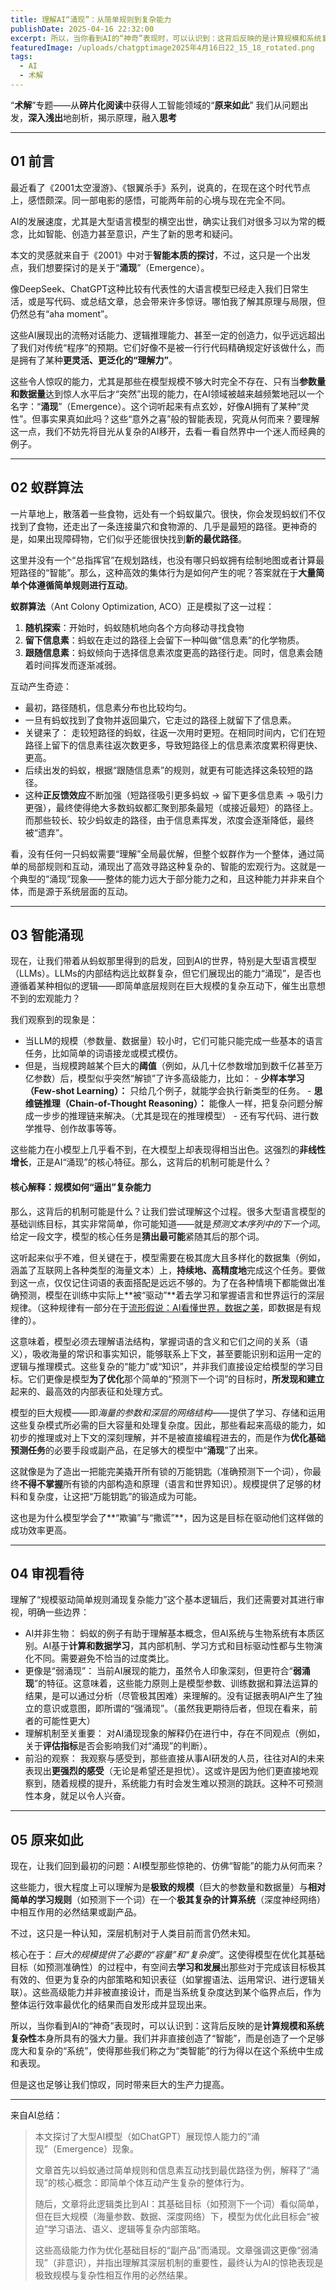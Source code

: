 ```yaml
---
title: 理解AI“涌现”：从简单规则到复杂能力
publishDate: 2025-04-16 22:32:00
excerpt: 所以，当你看到AI的“神奇”表现时，可以认识到：这背后反映的是计算规模和系统复杂性本身所具有的强大力量。我们并非直接创造了“智能”，而是创造了一个足够庞大和复杂的“系统”，使得那些我们称之为“类智能”的行为得以在这个系统中生成和表现。
featuredImage: /uploads/chatgptimage2025年4月16日22_15_18_rotated.png
tags:
  - AI
  - 术解
---
```

“**术解**”专题——从**碎片化阅读**中获得人工智能领域的“**原来如此**”
我们从问题出发，**深入浅出**地剖析，揭示原理，融入**思考**

- - -

## 01 前言

最近看了《2001太空漫游》、《银翼杀手》系列，说真的，在现在这个时代节点上，感悟颇深。同一部电影的感悟，可能两年前的心境与现在完全不同。

AI的发展速度，尤其是大型语言模型的横空出世，确实让我们对很多习以为常的概念，比如智能、创造力甚至意识，产生了新的思考和疑问。

本文的灵感就来自于《2001》中对于**智能本质的探讨**，不过，这只是一个出发点，我们想要探讨的是关于“**涌现**”（Emergence）。

像DeepSeek、ChatGPT这种比较有代表性的大语言模型已经走入我们日常生活，或是写代码、或总结文章，总会带来许多惊讶。哪怕我了解其原理与局限，但仍然总有“aha moment”。

这些AI展现出的流畅对话能力、逻辑推理能力、甚至一定的创造力，似乎远远超出了我们对传统“程序”的预期。它们好像不是被一行行代码精确规定好该做什么，而是拥有了某种**更灵活、更泛化的“理解力”**。

这些令人惊叹的能力，尤其是那些在模型规模不够大时完全不存在、只有当**参数量和数据量**达到惊人水平后才“突然”出现的能力，在AI领域被越来越频繁地冠以一个名字：“**涌现**”（Emergence）。这个词听起来有点玄妙，好像AI拥有了某种“灵性”。但事实果真如此吗？这些“意外之喜”般的智能表现，究竟从何而来？要理解这一点，我们不妨先将目光从复杂的AI移开，去看一看自然界中一个迷人而经典的例子。

- - -

## 02 蚁群算法

一片草地上，散落着一些食物，远处有一个蚂蚁巢穴。很快，你会发现蚂蚁们不仅找到了食物，还走出了一条连接巢穴和食物源的、几乎是最短的路径。更神奇的是，如果出现障碍物，它们似乎还能很快找到**新的最优路径**。

这里并没有一个“总指挥官”在规划路线，也没有哪只蚂蚁拥有绘制地图或者计算最短路径的“智能”。那么，这种高效的集体行为是如何产生的呢？答案就在于**大量简单个体遵循简单规则进行互动**。

**蚁群算法**（Ant Colony Optimization, ACO）正是模拟了这一过程：

1. **随机探索**：开始时，蚂蚁随机地向各个方向移动寻找食物
2. **留下信息素**：蚂蚁在走过的路径上会留下一种叫做“信息素”的化学物质。
3. **跟随信息素**：蚂蚁倾向于选择信息素浓度更高的路径行走。同时，信息素会随着时间挥发而逐渐减弱。

互动产生奇迹：

* 最初，路径随机，信息素分布也比较均匀。  
* 一旦有蚂蚁找到了食物并返回巢穴，它走过的路径上就留下了信息素。  
* 关键来了： 走较短路径的蚂蚁，往返一次用时更短。在相同时间内，它们在短路径上留下的信息素往返次数更多，导致短路径上的信息素浓度累积得更快、更高。  
* 后续出发的蚂蚁，根据“跟随信息素”的规则，就更有可能选择这条较短的路径。  
* 这种**正反馈效应**不断加强（短路径吸引更多蚂蚁 -> 留下更多信息素 -> 吸引力更强），最终使得绝大多数蚂蚁都汇聚到那条最短（或接近最短）的路径上。而那些较长、较少蚂蚁走的路径，由于信息素挥发，浓度会逐渐降低，最终被“遗弃”。

看，没有任何一只蚂蚁需要“理解”全局最优解，但整个蚁群作为一个整体，通过简单的局部规则和互动，涌现出了高效寻路这种复杂的、智能的宏观行为。这就是一个典型的“涌现”现象——整体的能力远大于部分能力之和，且这种能力并非来自个体，而是源于系统层面的互动。

- - -

## 03 智能涌现

现在，让我们带着从蚂蚁那里得到的启发，回到AI的世界，特别是大型语言模型（LLMs）。LLMs的内部结构远比蚁群复杂，但它们展现出的能力“涌现”，是否也遵循着某种相似的逻辑——即简单底层规则在巨大规模的复杂互动下，催生出意想不到的宏观能力？

我们观察到的现象是：

* 当LLM的规模（参数量、数据量）较小时，它们可能只能完成一些基本的语言任务，比如简单的词语接龙或模式模仿。  
* 但是，当规模跨越某个巨大的**阈值**（例如，从几十亿参数增加到数千亿甚至万亿参数）后，模型似乎突然“解锁”了许多高级能力，比如：
      - **少样本学习（Few-shot Learning）：** 只给几个例子，就能学会执行新类型的任务。 
      - **思维链推理（Chain-of-Thought Reasoning）：** 能像人一样，把复杂问题分解成一步步的推理链来解决。（尤其是现在的推理模型） 
      - 还有写代码、进行数学推导、创作故事等等。

这些能力在小模型上几乎看不到，在大模型上却表现得相当出色。这强烈的**非线性增长**，正是AI“涌现”的核心特征。那么，这背后的机制可能是什么？

#### 核心解释：规模如何“逼出”复杂能力

那么，这背后的机制可能是什么？让我们尝试理解这个过程。很多大型语言模型的基础训练目标，其实非常简单，你可能知道——就是*预测文本序列中的下一个词*。给定一段文字，模型的核心任务是**猜出最可能**紧随其后的那个词。

这听起来似乎不难，但关键在于，模型需要在极其庞大且多样化的数据集（例如，涵盖了互联网上各种类型的海量文本）上，**持续地、高精度地**完成这个任务。要做到这一点，仅仅记住词语的表面搭配是远远不够的。为了在各种情境下都能做出准确预测，模型在训练中实际上**被“驱动”**着去学习和掌握语言和世界运行的深层规律。（这种规律有一部分在于[流形假说：AI看懂世界，数据之美](https://mp.weixin.qq.com/s/AKoNfPbsdK5JVRdfp2Knpg)，即数据是有规律的）。

这意味着，模型必须去理解语法结构，掌握词语的含义和它们之间的关系（语义），吸收海量的常识和事实知识，能够联系上下文，甚至要能识别和运用一定的逻辑与推理模式。这些复杂的“能力”或“知识”，并非我们直接设定给模型的学习目标。它们更像是模型**为了优化**那个简单的“预测下一个词”的目标时，**所发现和建立**起来的、最高效的内部表征和处理方式。

模型的巨大规模——即*海量的参数和深层的网络结构*——提供了学习、存储和运用这些复杂模式所必需的巨大容量和处理复杂度。因此，那些看起来高级的能力，如初步的推理或对上下文的深刻理解，并不是被直接编程进去的，而是作为**优化基础预测任务**的必要手段或副产品，在足够大的模型中“**涌现**”了出来。

这就像是为了造出一把能完美撬开所有锁的万能钥匙（准确预测下一个词），你最终**不得不掌握**所有锁的内部构造和原理（语言和世界知识）。规模提供了足够的材料和复杂度，让这把“万能钥匙”的锻造成为可能。

这也是为什么模型学会了**“欺骗”与“撒谎”**，因为这是目标在驱动他们这样做的成功效率更高。

- - -

## 04 审视看待

理解了“规模驱动简单规则涌现复杂能力”这个基本逻辑后，我们还需要对其进行审视，明确一些边界：

* AI并非生物： 蚂蚁的例子有助于理解基本概念，但AI系统与生物系统有本质区别。AI基于**计算和数据学习**，其内部机制、学习方式和目标驱动性都与生物演化不同。需要避免不恰当的过度类比。
* 更像是“弱涌现”： 当前AI展现的能力，虽然令人印象深刻，但更符合“**弱涌现**”的特征。这意味着，这些能力原则上是模型参数、训练数据和算法运算的结果，是可以通过分析（尽管极其困难）来理解的。没有证据表明AI产生了独立的意识或意图，即所谓的“强涌现”。（虽然我更期待后者，但现在看来，前者的可能性更大）
* 理解机制至关重要： 对AI涌现现象的解释仍在进行中，存在不同观点（例如，关于**评估指标**是否会影响我们对“涌现”的判断）。
* 前沿的观察： 我观察与感受到，那些直接从事AI研发的人员，往往对AI的未来表现出**更强烈的感受**（无论是希望还是担忧）。这或许是因为他们更直接地观察到，随着规模的提升，系统能力有时会发生难以预测的跳跃。这种不可预测性本身，就足以令人兴奋。

- - -

## 05 原来如此

现在，让我们回到最初的问题：AI模型那些惊艳的、仿佛“智能”的能力从何而来？

这些能力，很大程度上可以理解为是**极致的规模**（巨大的参数量和数据量）与**相对简单的学习规则**（如预测下一个词）在一个**极其复杂的计算系统**（深度神经网络）中相互作用的必然结果或副产品。

不过，这只是一种认知，深层机制对于人类目前而言仍然未知。

核心在于：*巨大的规模提供了必要的“容量”和“复杂度”*。这使得模型在优化其基础目标（如预测准确性）的过程中，有空间去**学习和发展**出那些对于完成该目标极其有效的、但更为复杂的内部策略和知识表征（如掌握语法、运用常识、进行逻辑关联）。这些高级能力并非被直接设计，而是当系统复杂度达到某个临界点后，作为整体运行效率最优化的结果而自发形成并显现出来。

所以，当你看到AI的“神奇”表现时，可以认识到：这背后反映的是**计算规模和系统复杂性**本身所具有的强大力量。我们并非直接创造了“智能”，而是创造了一个足够庞大和复杂的“系统”，使得那些我们称之为“类智能”的行为得以在这个系统中生成和表现。

但是这也足够让我们惊叹，同时带来巨大的生产力提高。

- - -

来自AI总结：

> 本文探讨了大型AI模型（如ChatGPT）展现惊人能力的“涌现”（Emergence）现象。
>
> 文章首先以蚂蚁通过简单规则和信息素互动找到最优路径为例，解释了“涌现”的核心概念：即简单个体互动产生复杂的整体行为。
>
> 随后，文章将此逻辑类比到AI：其基础目标（如预测下一个词）看似简单，但在巨大规模（海量参数、数据、深度网络）下，模型为优化此目标会“被迫”学习语法、语义、逻辑等复杂内部策略。
>
> 这些高级能力作为优化基础目标的“副产品”而涌现。文章强调这更像“弱涌现”（非意识），并指出理解其深层机制的重要性，最终认为AI的惊艳表现是极致规模与复杂性相互作用的必然结果。
